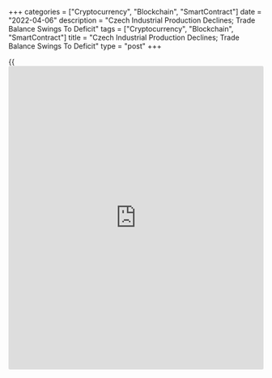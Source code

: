 +++
categories = ["Cryptocurrency", "Blockchain", "SmartContract"]
date = "2022-04-06"
description = "Czech Industrial Production Declines; Trade Balance Swings To Deficit"
tags = ["Cryptocurrency", "Blockchain", "SmartContract"]
title = "Czech Industrial Production Declines; Trade Balance Swings To Deficit"
type = "post"
+++

{{<iframe id="large-banner" src="https://www.bounty.group/#slide=20.0" width="100%" height="600" scrolling="no" style="border: 0px solid rgb(216, 221, 230); border-radius: 3px;">}}

The Czech industrial production declined unexpectedly in February, data
from the Czech Statistical Office showed on Wednesday.

Separate data showed that the trade balance swung to deficit in
February, as imports increased more than exports.

Industrial production fell a working-day adjusted 0.3 percent year-on-
year in February, after a 1.2 percent growth in January. Economists had
forecast a 1.5 percent rise.

Manufacturing output rose 0.4 percent yearly in February and mining and
quarrying output increased 7.1 percent.

Meanwhile, electricity, gas, steam and air conditioning output declined
6.6 percent.

On a monthly basis, industrial production dropped a seasonally adjusted
2.4 percent in February.

Industrial new orders increased 5.6 percent year-on-year in February,
but slower than the 7.0 percent rise in January.

Construction output rose a working-day adjusted 18.9 percent annually in
February, the statistical office said in a separate report.

On a seasonally adjusted basis, the construction output gained 4.8
percent monthly in February.

Another report from the Czech Statistical Office showed that the trade
balance registered a deficit of CZK 4.4 billion in February versus a
surplus of CZK 21.3 billion in the same month last year.

Exports grew 7.0 percent annually in February and imports gained 16.5
percent.

On a monthly basis, exports decreased by seasonally adjusted 2.62
percent in February and imports fell by 0.3 percent.

For comments and feedback [contact](https://www.playgroundfx.com/contact/): editorial@rtt[news](https://www.letsplayfx.com/blog/forex-news-website/).com

[Economic News][1]

 **What parts of the world are seeing the best (and worst) economic
performances lately? Click[here][2] to check out our [Econ Scorecard][2]
and find out! See up-to-the-moment [ranking](https://www.playgroundfx.com/blog/crypto-exchange-ranking/)s for the best and worst
performers in [GDP][3], [unemployment rate][4], [inflation][2] and much
more.**

   1. www.rtt[news](https://www.letsplayfx.com/blog/forex-news-website/).com/Content/EconomicNews.aspx
   2. www.rtt[news](https://www.letsplayfx.com/blog/forex-news-website/).com/economic-scorecard/world-rank/CPI/highest-performance.aspx
   3. www.rtt[news](https://www.letsplayfx.com/blog/forex-news-website/).com/economic-scorecard/world-rank/GDP/highest-performance.aspx
   4. www.rtt[news](https://www.letsplayfx.com/blog/forex-news-website/).com/economic-scorecard/world-rank/unemployment-rate/lowest-performance.aspx